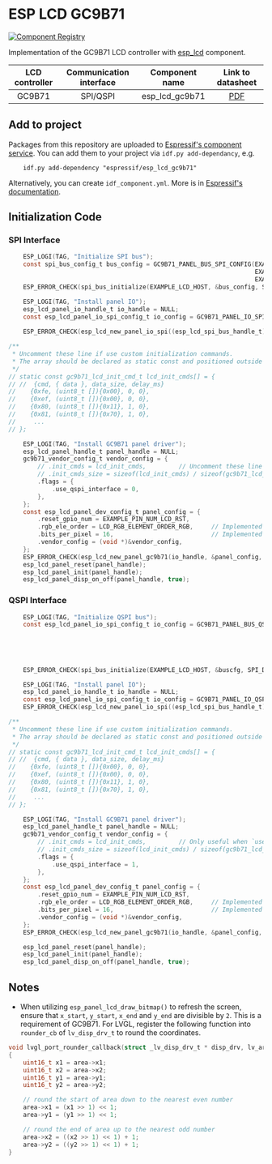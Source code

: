 # ESP LCD GC9B71

[![Component Registry](https://components.espressif.com/components/espressif/esp_lcd_gc9b71/badge.svg)](https://components.espressif.com/components/espressif/esp_lcd_gc9b71)

Implementation of the GC9B71 LCD controller with [esp_lcd](https://docs.espressif.com/projects/esp-idf/en/latest/esp32s3/api-reference/peripherals/lcd.html) component.

| LCD controller | Communication interface | Component name |                               Link to datasheet                               |
| :------------: | :---------------------: | :------------: | :---------------------------------------------------------------------------: |
|     GC9B71     |        SPI/QSPI         | esp_lcd_gc9b71 | [PDF](https://dl.espressif.com/AE/esp-iot-solution/GC9B71_DataSheet_V1.0.pdf) |

## Add to project

Packages from this repository are uploaded to [Espressif's component service](https://components.espressif.com/).
You can add them to your project via `idf.py add-dependancy`, e.g.
```
    idf.py add-dependency "espressif/esp_lcd_gc9b71"
```

Alternatively, you can create `idf_component.yml`. More is in [Espressif's documentation](https://docs.espressif.com/projects/esp-idf/en/latest/esp32/api-guides/tools/idf-component-manager.html).

## Initialization Code

### SPI Interface

```c
    ESP_LOGI(TAG, "Initialize SPI bus");
    const spi_bus_config_t bus_config = GC9B71_PANEL_BUS_SPI_CONFIG(EXAMPLE_PIN_NUM_LCD_PCLK,
                                                                    EXAMPLE_PIN_NUM_LCD_DATA0,
                                                                    EXAMPLE_LCD_H_RES * 80 * sizeof(uint16_t));
    ESP_ERROR_CHECK(spi_bus_initialize(EXAMPLE_LCD_HOST, &bus_config, SPI_DMA_CH_AUTO));

    ESP_LOGI(TAG, "Install panel IO");
    esp_lcd_panel_io_handle_t io_handle = NULL;
    const esp_lcd_panel_io_spi_config_t io_config = GC9B71_PANEL_IO_SPI_CONFIG(EXAMPLE_PIN_NUM_LCD_CS, EXAMPLE_PIN_NUM_LCD_DC,
                                                                               callback, &callback_data);
    ESP_ERROR_CHECK(esp_lcd_new_panel_io_spi((esp_lcd_spi_bus_handle_t)EXAMPLE_LCD_HOST, &io_config, &io_handle));

/**
 * Uncomment these line if use custom initialization commands.
 * The array should be declared as static const and positioned outside the function.
 */
// static const gc9b71_lcd_init_cmd_t lcd_init_cmds[] = {
// //  {cmd, { data }, data_size, delay_ms}
//    {0xfe, (uint8_t []){0x00}, 0, 0},
//    {0xef, (uint8_t []){0x00}, 0, 0},
//    {0x80, (uint8_t []){0x11}, 1, 0},
//    {0x81, (uint8_t []){0x70}, 1, 0},
//     ...
// };

    ESP_LOGI(TAG, "Install GC9B71 panel driver");
    esp_lcd_panel_handle_t panel_handle = NULL;
    gc9b71_vendor_config_t vendor_config = {
        // .init_cmds = lcd_init_cmds,         // Uncomment these line if use custom initialization commands
        // .init_cmds_size = sizeof(lcd_init_cmds) / sizeof(gc9b71_lcd_init_cmd_t),
        .flags = {
            .use_qspi_interface = 0,
        },
    };
    const esp_lcd_panel_dev_config_t panel_config = {
        .reset_gpio_num = EXAMPLE_PIN_NUM_LCD_RST,
        .rgb_ele_order = LCD_RGB_ELEMENT_ORDER_RGB,     // Implemented by LCD command `36h`
        .bits_per_pixel = 16,                           // Implemented by LCD command `3Ah` (16/18/24)
        .vendor_config = (void *)&vendor_config,
    };
    ESP_ERROR_CHECK(esp_lcd_new_panel_gc9b71(io_handle, &panel_config, &panel_handle));
    esp_lcd_panel_reset(panel_handle);
    esp_lcd_panel_init(panel_handle);
    esp_lcd_panel_disp_on_off(panel_handle, true);
```

### QSPI Interface

```c
    ESP_LOGI(TAG, "Initialize QSPI bus");
    const esp_lcd_panel_io_spi_config_t io_config = GC9B71_PANEL_BUS_QSPI_CONFIG(EXAMPLE_PIN_NUM_LCD_PCLK,
                                                                                 EXAMPLE_PIN_NUM_LCD_DATA0,
                                                                                 EXAMPLE_PIN_NUM_LCD_DATA1,
                                                                                 EXAMPLE_PIN_NUM_LCD_DATA2,
                                                                                 EXAMPLE_PIN_NUM_LCD_DATA3,
                                                                                 EXAMPLE_LCD_H_RES * 80 * sizeof(uint16_t));
    ESP_ERROR_CHECK(spi_bus_initialize(EXAMPLE_LCD_HOST, &buscfg, SPI_DMA_CH_AUTO));

    ESP_LOGI(TAG, "Install panel IO");
    esp_lcd_panel_io_handle_t io_handle = NULL;
    const esp_lcd_panel_io_spi_config_t io_config = GC9B71_PANEL_IO_QSPI_CONFIG(EXAMPLE_PIN_NUM_LCD_CS, callback, &callback_data);
    ESP_ERROR_CHECK(esp_lcd_new_panel_io_spi((esp_lcd_spi_bus_handle_t)EXAMPLE_LCD_HOST, &io_config, &io_handle));

/**
 * Uncomment these line if use custom initialization commands.
 * The array should be declared as static const and positioned outside the function.
 */
// static const gc9b71_lcd_init_cmd_t lcd_init_cmds[] = {
// //  {cmd, { data }, data_size, delay_ms}
//    {0xfe, (uint8_t []){0x00}, 0, 0},
//    {0xef, (uint8_t []){0x00}, 0, 0},
//    {0x80, (uint8_t []){0x11}, 1, 0},
//    {0x81, (uint8_t []){0x70}, 1, 0},
//     ...
// };

    ESP_LOGI(TAG, "Install GC9B71 panel driver");
    esp_lcd_panel_handle_t panel_handle = NULL;
    gc9b71_vendor_config_t vendor_config = {
        // .init_cmds = lcd_init_cmds,         // Only useful when `use_external_init_cmds` is set to 1
        // .init_cmds_size = sizeof(lcd_init_cmds) / sizeof(gc9b71_lcd_init_cmd_t),
        .flags = {
            .use_qspi_interface = 1,
        },
    };
    const esp_lcd_panel_dev_config_t panel_config = {
        .reset_gpio_num = EXAMPLE_PIN_NUM_LCD_RST,
        .rgb_ele_order = LCD_RGB_ELEMENT_ORDER_RGB,     // Implemented by LCD command `36h`
        .bits_per_pixel = 16,                           // Implemented by LCD command `3Ah` (16/18/24)
        .vendor_config = (void *)&vendor_config,
    };
    ESP_ERROR_CHECK(esp_lcd_new_panel_gc9b71(io_handle, &panel_config, &panel_handle));

    esp_lcd_panel_reset(panel_handle);
    esp_lcd_panel_init(panel_handle);
    esp_lcd_panel_disp_on_off(panel_handle, true);
```

## Notes

* When utilizing `esp_panel_lcd_draw_bitmap()` to refresh the screen, ensure that `x_start`, `y_start`, `x_end` and `y_end` are divisible by `2`. This is a requirement of GC9B71. For LVGL, register the following function into `rounder_cb` of `lv_disp_drv_t` to round the coordinates.

```c
void lvgl_port_rounder_callback(struct _lv_disp_drv_t * disp_drv, lv_area_t * area)
{
    uint16_t x1 = area->x1;
    uint16_t x2 = area->x2;
    uint16_t y1 = area->y1;
    uint16_t y2 = area->y2;

    // round the start of area down to the nearest even number
    area->x1 = (x1 >> 1) << 1;
    area->y1 = (y1 >> 1) << 1;

    // round the end of area up to the nearest odd number
    area->x2 = ((x2 >> 1) << 1) + 1;
    area->y2 = ((y2 >> 1) << 1) + 1;
}
```
